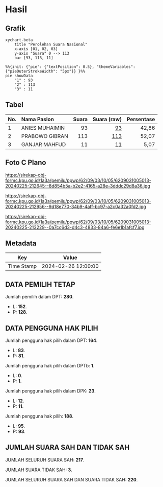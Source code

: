 # Hasil

## Grafik

```mermaid
xychart-beta
    title "Perolehan Suara Nasional"
    x-axis [01, 02, 03]
    y-axis "Suara" 0 --> 113
    bar [93, 113, 11]
```

```mermaid
%%{init: {"pie": {"textPosition": 0.5}, "themeVariables": {"pieOuterStrokeWidth": "5px"}} }%%
pie showData
    "1" : 93
    "2" : 113
    "3" : 11
```

## Tabel

| No. | Nama Paslon    | Suara | Suara (raw) | Persentase |
|:--- |:-------------- | -----:| -----------:| ----------:|
| 1   | ANIES MUHAIMIN | 93    | [93][p-1]   | 42,86      |
| 2   | PRABOWO GIBRAN | 113   | [113][p-2]  | 52,07      |
| 3   | GANJAR MAHFUD  | 11    | [11][p-3]   | 5,07       |


[p-1]: https://github.com/gigit-pemilu/pemilu-2024/blob/main/pilpres/hitung-suara/sub/62-kalimantan-tengah/sub/09-lamandau/sub/03-bulik/sub/1005-nanga-bulik/sub/013-tps/sub/paslon-1.txt
[p-2]: https://github.com/gigit-pemilu/pemilu-2024/blob/main/pilpres/hitung-suara/sub/62-kalimantan-tengah/sub/09-lamandau/sub/03-bulik/sub/1005-nanga-bulik/sub/013-tps/sub/paslon-2.txt
[p-3]: https://github.com/gigit-pemilu/pemilu-2024/blob/main/pilpres/hitung-suara/sub/62-kalimantan-tengah/sub/09-lamandau/sub/03-bulik/sub/1005-nanga-bulik/sub/013-tps/sub/paslon-3.txt

## Foto C Plano

https://sirekap-obj-formc.kpu.go.id/1a3a/pemilu/ppwp/62/09/03/10/05/6209031005013-20240225-212645--8d854b5a-b2e2-4165-a28e-3dddc29d8a36.jpg

https://sirekap-obj-formc.kpu.go.id/1a3a/pemilu/ppwp/62/09/03/10/05/6209031005013-20240225-212956--9d18e770-34b9-4aff-bc97-a2c0a32a0fd2.jpg

https://sirekap-obj-formc.kpu.go.id/1a3a/pemilu/ppwp/62/09/03/10/05/6209031005013-20240225-213229--0a7cc6d3-d4c3-4833-84a6-fe6e1b1afcf7.jpg


## Metadata

| Key        | Value               |
| ---------- | ------------------- |
| Time Stamp | 2024-02-26 12:00:00 |


## DATA PEMILIH TETAP

Jumlah pemilih dalam DPT: **280**.
 * L: **152**.
 * P: **128**.

## DATA PENGGUNA HAK PILIH

Jumlah pengguna hak pilih dalam DPT: **164**.
 * L: **83**.
 * P: **81**.

Jumlah pengguna hak pilih dalam DPTb: **1**.
 * L: **0**.
 * P: **1**.

Jumlah pengguna hak pilih dalam DPK: **23**.
 * L: **12**.
 * P: **11**.

Jumlah pengguna hak pilih: **188**.
 * L: **95**.
 * P: **93**.

## JUMLAH SUARA SAH DAN TIDAK SAH

JUMLAH SELURUH SUARA SAH: **217**.

JUMLAH SUARA TIDAK SAH: **3**.

JUMLAH SELURUH SUARA SAH DAN SUARA TIDAK SAH: **220**.


